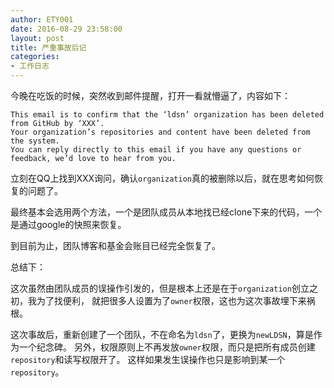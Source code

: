 ```yaml
---
author: ETY001
date: 2016-08-29 23:58:00
layout: post
title: 严重事故后记
categories:
- 工作日志
---
```

今晚在吃饭的时候，突然收到邮件提醒，打开一看就懵逼了，内容如下：

```
This email is to confirm that the ‘ldsn’ organization has been deleted from GitHub by ‘XXX’.
Your organization’s repositories and content have been deleted from the system.
You can reply directly to this email if you have any questions or feedback, we’d love to hear from you.
```

立刻在QQ上找到XXX询问，确认`organization`真的被删除以后，就在思考如何恢复的问题了。

最终基本会选用两个方法，一个是团队成员从本地找已经clone下来的代码，一个是通过google的快照来恢复。

到目前为止，团队博客和基金会账目已经完全恢复了。

总结下：

这次虽然由团队成员的误操作引发的，但是根本上还是在于`organization`创立之初，我为了找便利，
就把很多人设置为了`owner`权限，这也为这次事故埋下来祸根。

这次事故后，重新创建了一个团队，不在命名为`ldsn`了，更换为`newLDSN`，算是作为一个纪念碑。
另外，权限原则上不再发放`owner`权限，而只是把所有成员创建`repository`和读写权限开了。
这样如果发生误操作也只是影响到某一个`repository`。
